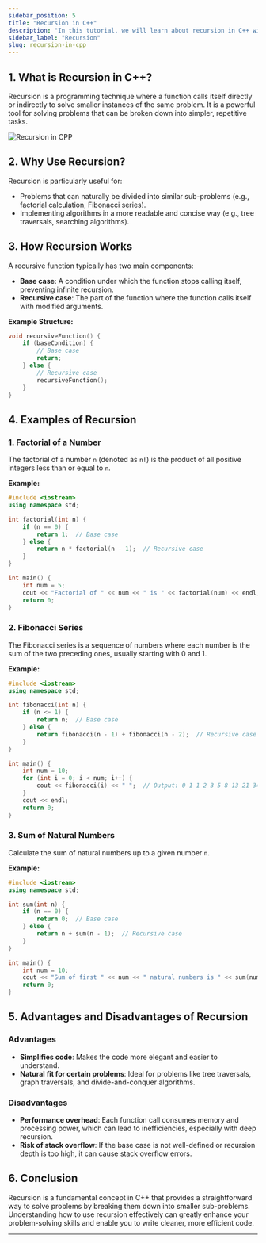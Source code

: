 ```yaml
---
sidebar_position: 5
title: "Recursion in C++"
description: "In this tutorial, we will learn about recursion in C++ with the help of examples. Recursion is a programming technique where a function calls itself to solve smaller instances of a problem."
sidebar_label: "Recursion"
slug: recursion-in-cpp
---
```


## 1. What is Recursion in C++?

Recursion is a programming technique where a function calls itself directly or indirectly to solve smaller instances of the same problem. It is a powerful tool for solving problems that can be broken down into simpler, repetitive tasks.

![Recursion in CPP](../../static/img/day-09/recursion.png)

## 2. Why Use Recursion?

Recursion is particularly useful for:
- Problems that can naturally be divided into similar sub-problems (e.g., factorial calculation, Fibonacci series).
- Implementing algorithms in a more readable and concise way (e.g., tree traversals, searching algorithms).

## 3. How Recursion Works

A recursive function typically has two main components:
- **Base case**: A condition under which the function stops calling itself, preventing infinite recursion.
- **Recursive case**: The part of the function where the function calls itself with modified arguments.

**Example Structure:**

```cpp
void recursiveFunction() {
    if (baseCondition) {
        // Base case
        return;
    } else {
        // Recursive case
        recursiveFunction();
    }
}
```

## 4. Examples of Recursion

### 1. Factorial of a Number

The factorial of a number `n` (denoted as `n!`) is the product of all positive integers less than or equal to `n`.

**Example:**

```cpp
#include <iostream>
using namespace std;

int factorial(int n) {
    if (n == 0) {
        return 1;  // Base case
    } else {
        return n * factorial(n - 1);  // Recursive case
    }
}

int main() {
    int num = 5;
    cout << "Factorial of " << num << " is " << factorial(num) << endl;  // Output: 120
    return 0;
}
```

### 2. Fibonacci Series

The Fibonacci series is a sequence of numbers where each number is the sum of the two preceding ones, usually starting with 0 and 1.

**Example:**

```cpp
#include <iostream>
using namespace std;

int fibonacci(int n) {
    if (n <= 1) {
        return n;  // Base case
    } else {
        return fibonacci(n - 1) + fibonacci(n - 2);  // Recursive case
    }
}

int main() {
    int num = 10;
    for (int i = 0; i < num; i++) {
        cout << fibonacci(i) << " ";  // Output: 0 1 1 2 3 5 8 13 21 34
    }
    cout << endl;
    return 0;
}
```

### 3. Sum of Natural Numbers

Calculate the sum of natural numbers up to a given number `n`.

**Example:**

```cpp
#include <iostream>
using namespace std;

int sum(int n) {
    if (n == 0) {
        return 0;  // Base case
    } else {
        return n + sum(n - 1);  // Recursive case
    }
}

int main() {
    int num = 10;
    cout << "Sum of first " << num << " natural numbers is " << sum(num) << endl;  // Output: 55
    return 0;
}
```

## 5. Advantages and Disadvantages of Recursion

### Advantages
- **Simplifies code**: Makes the code more elegant and easier to understand.
- **Natural fit for certain problems**: Ideal for problems like tree traversals, graph traversals, and divide-and-conquer algorithms.

### Disadvantages
- **Performance overhead**: Each function call consumes memory and processing power, which can lead to inefficiencies, especially with deep recursion.
- **Risk of stack overflow**: If the base case is not well-defined or recursion depth is too high, it can cause stack overflow errors.

## 6. Conclusion

Recursion is a fundamental concept in C++ that provides a straightforward way to solve problems by breaking them down into smaller sub-problems. Understanding how to use recursion effectively can greatly enhance your problem-solving skills and enable you to write cleaner, more efficient code.

---
